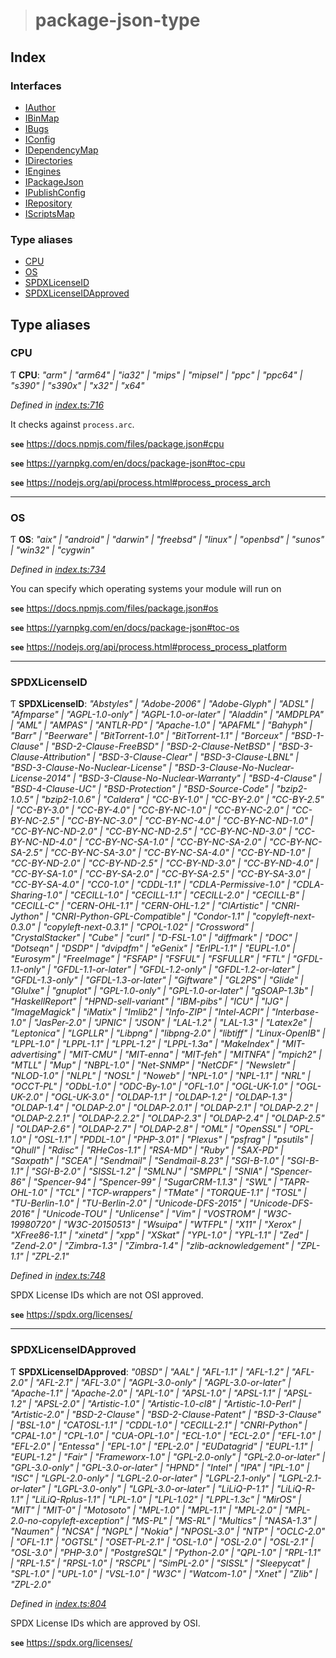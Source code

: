 > # package-json-type

## Index

### Interfaces

* [IAuthor](interfaces/iauthor.md)
* [IBinMap](interfaces/ibinmap.md)
* [IBugs](interfaces/ibugs.md)
* [IConfig](interfaces/iconfig.md)
* [IDependencyMap](interfaces/idependencymap.md)
* [IDirectories](interfaces/idirectories.md)
* [IEngines](interfaces/iengines.md)
* [IPackageJson](interfaces/ipackagejson.md)
* [IPublishConfig](interfaces/ipublishconfig.md)
* [IRepository](interfaces/irepository.md)
* [IScriptsMap](interfaces/iscriptsmap.md)

### Type aliases

* [CPU](globals.md#cpu)
* [OS](globals.md#os)
* [SPDXLicenseID](globals.md#spdxlicenseid)
* [SPDXLicenseIDApproved](globals.md#spdxlicenseidapproved)

## Type aliases

###  CPU

Ƭ **CPU**: *"arm" | "arm64" | "ia32" | "mips" | "mipsel" | "ppc" | "ppc64" | "s390" | "s390x" | "x32" | "x64"*

*Defined in [index.ts:716](https://github.com/ajaxlab/package-json-type/blob/5df272e/src/index.ts#L716)*

It checks against `process.arc`.

**`see`** https://docs.npmjs.com/files/package.json#cpu

**`see`** https://yarnpkg.com/en/docs/package-json#toc-cpu

**`see`** https://nodejs.org/api/process.html#process_process_arch

___

###  OS

Ƭ **OS**: *"aix" | "android" | "darwin" | "freebsd" | "linux" | "openbsd" | "sunos" | "win32" | "cygwin"*

*Defined in [index.ts:734](https://github.com/ajaxlab/package-json-type/blob/5df272e/src/index.ts#L734)*

You can specify which operating systems your module will run on

**`see`** https://docs.npmjs.com/files/package.json#os

**`see`** https://yarnpkg.com/en/docs/package-json#toc-os

**`see`** https://nodejs.org/api/process.html#process_process_platform

___

###  SPDXLicenseID

Ƭ **SPDXLicenseID**: *"Abstyles" | "Adobe-2006" | "Adobe-Glyph" | "ADSL" | "Afmparse" | "AGPL-1.0-only" | "AGPL-1.0-or-later" | "Aladdin" | "AMDPLPA" | "AML" | "AMPAS" | "ANTLR-PD" | "Apache-1.0" | "APAFML" | "Bahyph" | "Barr" | "Beerware" | "BitTorrent-1.0" | "BitTorrent-1.1" | "Borceux" | "BSD-1-Clause" | "BSD-2-Clause-FreeBSD" | "BSD-2-Clause-NetBSD" | "BSD-3-Clause-Attribution" | "BSD-3-Clause-Clear" | "BSD-3-Clause-LBNL" | "BSD-3-Clause-No-Nuclear-License" | "BSD-3-Clause-No-Nuclear-License-2014" | "BSD-3-Clause-No-Nuclear-Warranty" | "BSD-4-Clause" | "BSD-4-Clause-UC" | "BSD-Protection" | "BSD-Source-Code" | "bzip2-1.0.5" | "bzip2-1.0.6" | "Caldera" | "CC-BY-1.0" | "CC-BY-2.0" | "CC-BY-2.5" | "CC-BY-3.0" | "CC-BY-4.0" | "CC-BY-NC-1.0" | "CC-BY-NC-2.0" | "CC-BY-NC-2.5" | "CC-BY-NC-3.0" | "CC-BY-NC-4.0" | "CC-BY-NC-ND-1.0" | "CC-BY-NC-ND-2.0" | "CC-BY-NC-ND-2.5" | "CC-BY-NC-ND-3.0" | "CC-BY-NC-ND-4.0" | "CC-BY-NC-SA-1.0" | "CC-BY-NC-SA-2.0" | "CC-BY-NC-SA-2.5" | "CC-BY-NC-SA-3.0" | "CC-BY-NC-SA-4.0" | "CC-BY-ND-1.0" | "CC-BY-ND-2.0" | "CC-BY-ND-2.5" | "CC-BY-ND-3.0" | "CC-BY-ND-4.0" | "CC-BY-SA-1.0" | "CC-BY-SA-2.0" | "CC-BY-SA-2.5" | "CC-BY-SA-3.0" | "CC-BY-SA-4.0" | "CC0-1.0" | "CDDL-1.1" | "CDLA-Permissive-1.0" | "CDLA-Sharing-1.0" | "CECILL-1.0" | "CECILL-1.1" | "CECILL-2.0" | "CECILL-B" | "CECILL-C" | "CERN-OHL-1.1" | "CERN-OHL-1.2" | "ClArtistic" | "CNRI-Jython" | "CNRI-Python-GPL-Compatible" | "Condor-1.1" | "copyleft-next-0.3.0" | "copyleft-next-0.3.1" | "CPOL-1.02" | "Crossword" | "CrystalStacker" | "Cube" | "curl" | "D-FSL-1.0" | "diffmark" | "DOC" | "Dotseqn" | "DSDP" | "dvipdfm" | "eGenix" | "ErlPL-1.1" | "EUPL-1.0" | "Eurosym" | "FreeImage" | "FSFAP" | "FSFUL" | "FSFULLR" | "FTL" | "GFDL-1.1-only" | "GFDL-1.1-or-later" | "GFDL-1.2-only" | "GFDL-1.2-or-later" | "GFDL-1.3-only" | "GFDL-1.3-or-later" | "Giftware" | "GL2PS" | "Glide" | "Glulxe" | "gnuplot" | "GPL-1.0-only" | "GPL-1.0-or-later" | "gSOAP-1.3b" | "HaskellReport" | "HPND-sell-variant" | "IBM-pibs" | "ICU" | "IJG" | "ImageMagick" | "iMatix" | "Imlib2" | "Info-ZIP" | "Intel-ACPI" | "Interbase-1.0" | "JasPer-2.0" | "JPNIC" | "JSON" | "LAL-1.2" | "LAL-1.3" | "Latex2e" | "Leptonica" | "LGPLLR" | "Libpng" | "libpng-2.0" | "libtiff" | "Linux-OpenIB" | "LPPL-1.0" | "LPPL-1.1" | "LPPL-1.2" | "LPPL-1.3a" | "MakeIndex" | "MIT-advertising" | "MIT-CMU" | "MIT-enna" | "MIT-feh" | "MITNFA" | "mpich2" | "MTLL" | "Mup" | "NBPL-1.0" | "Net-SNMP" | "NetCDF" | "Newsletr" | "NLOD-1.0" | "NLPL" | "NOSL" | "Noweb" | "NPL-1.0" | "NPL-1.1" | "NRL" | "OCCT-PL" | "ODbL-1.0" | "ODC-By-1.0" | "OFL-1.0" | "OGL-UK-1.0" | "OGL-UK-2.0" | "OGL-UK-3.0" | "OLDAP-1.1" | "OLDAP-1.2" | "OLDAP-1.3" | "OLDAP-1.4" | "OLDAP-2.0" | "OLDAP-2.0.1" | "OLDAP-2.1" | "OLDAP-2.2" | "OLDAP-2.2.1" | "OLDAP-2.2.2" | "OLDAP-2.3" | "OLDAP-2.4" | "OLDAP-2.5" | "OLDAP-2.6" | "OLDAP-2.7" | "OLDAP-2.8" | "OML" | "OpenSSL" | "OPL-1.0" | "OSL-1.1" | "PDDL-1.0" | "PHP-3.01" | "Plexus" | "psfrag" | "psutils" | "Qhull" | "Rdisc" | "RHeCos-1.1" | "RSA-MD" | "Ruby" | "SAX-PD" | "Saxpath" | "SCEA" | "Sendmail" | "Sendmail-8.23" | "SGI-B-1.0" | "SGI-B-1.1" | "SGI-B-2.0" | "SISSL-1.2" | "SMLNJ" | "SMPPL" | "SNIA" | "Spencer-86" | "Spencer-94" | "Spencer-99" | "SugarCRM-1.1.3" | "SWL" | "TAPR-OHL-1.0" | "TCL" | "TCP-wrappers" | "TMate" | "TORQUE-1.1" | "TOSL" | "TU-Berlin-1.0" | "TU-Berlin-2.0" | "Unicode-DFS-2015" | "Unicode-DFS-2016" | "Unicode-TOU" | "Unlicense" | "Vim" | "VOSTROM" | "W3C-19980720" | "W3C-20150513" | "Wsuipa" | "WTFPL" | "X11" | "Xerox" | "XFree86-1.1" | "xinetd" | "xpp" | "XSkat" | "YPL-1.0" | "YPL-1.1" | "Zed" | "Zend-2.0" | "Zimbra-1.3" | "Zimbra-1.4" | "zlib-acknowledgement" | "ZPL-1.1" | "ZPL-2.1"*

*Defined in [index.ts:748](https://github.com/ajaxlab/package-json-type/blob/5df272e/src/index.ts#L748)*

SPDX License IDs which are not OSI approved.

**`see`** https://spdx.org/licenses/

___

###  SPDXLicenseIDApproved

Ƭ **SPDXLicenseIDApproved**: *"0BSD" | "AAL" | "AFL-1.1" | "AFL-1.2" | "AFL-2.0" | "AFL-2.1" | "AFL-3.0" | "AGPL-3.0-only" | "AGPL-3.0-or-later" | "Apache-1.1" | "Apache-2.0" | "APL-1.0" | "APSL-1.0" | "APSL-1.1" | "APSL-1.2" | "APSL-2.0" | "Artistic-1.0" | "Artistic-1.0-cl8" | "Artistic-1.0-Perl" | "Artistic-2.0" | "BSD-2-Clause" | "BSD-2-Clause-Patent" | "BSD-3-Clause" | "BSL-1.0" | "CATOSL-1.1" | "CDDL-1.0" | "CECILL-2.1" | "CNRI-Python" | "CPAL-1.0" | "CPL-1.0" | "CUA-OPL-1.0" | "ECL-1.0" | "ECL-2.0" | "EFL-1.0" | "EFL-2.0" | "Entessa" | "EPL-1.0" | "EPL-2.0" | "EUDatagrid" | "EUPL-1.1" | "EUPL-1.2" | "Fair" | "Frameworx-1.0" | "GPL-2.0-only" | "GPL-2.0-or-later" | "GPL-3.0-only" | "GPL-3.0-or-later" | "HPND" | "Intel" | "IPA" | "IPL-1.0" | "ISC" | "LGPL-2.0-only" | "LGPL-2.0-or-later" | "LGPL-2.1-only" | "LGPL-2.1-or-later" | "LGPL-3.0-only" | "LGPL-3.0-or-later" | "LiLiQ-P-1.1" | "LiLiQ-R-1.1" | "LiLiQ-Rplus-1.1" | "LPL-1.0" | "LPL-1.02" | "LPPL-1.3c" | "MirOS" | "MIT" | "MIT-0" | "Motosoto" | "MPL-1.0" | "MPL-1.1" | "MPL-2.0" | "MPL-2.0-no-copyleft-exception" | "MS-PL" | "MS-RL" | "Multics" | "NASA-1.3" | "Naumen" | "NCSA" | "NGPL" | "Nokia" | "NPOSL-3.0" | "NTP" | "OCLC-2.0" | "OFL-1.1" | "OGTSL" | "OSET-PL-2.1" | "OSL-1.0" | "OSL-2.0" | "OSL-2.1" | "OSL-3.0" | "PHP-3.0" | "PostgreSQL" | "Python-2.0" | "QPL-1.0" | "RPL-1.1" | "RPL-1.5" | "RPSL-1.0" | "RSCPL" | "SimPL-2.0" | "SISSL" | "Sleepycat" | "SPL-1.0" | "UPL-1.0" | "VSL-1.0" | "W3C" | "Watcom-1.0" | "Xnet" | "Zlib" | "ZPL-2.0"*

*Defined in [index.ts:804](https://github.com/ajaxlab/package-json-type/blob/5df272e/src/index.ts#L804)*

SPDX License IDs which are approved by OSI.

**`see`** https://spdx.org/licenses/